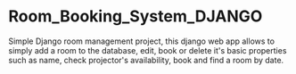 # Room_Booking_System_DJANGO
Simple Django room management project, this django web app allows to simply add a room to the database, edit, book or delete  it's basic properties such as name, check projector's availability, book and find a room by date.
